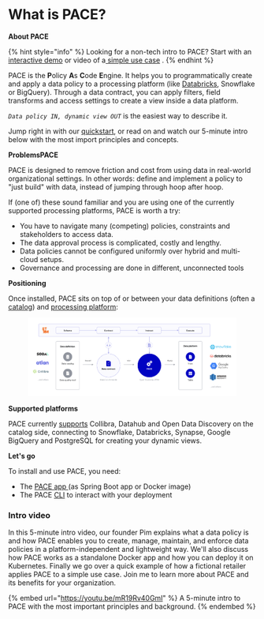 # What is PACE?

**About PACE**

{% hint style="info" %}
Looking for a non-tech intro to PACE? Start with an [interactive demo](https://console.demo.getstrm.com/data-policies/data-policy-editor) or video of a[ simple use case](pace-server/getting-started/example-use-case.md) .
{% endhint %}

PACE is the **P**olicy **A**s **C**ode **E**ngine. It helps you to programmatically create and apply a data policy to a processing platform (like [Databricks](tutorials/databricks.md), Snowflake or BigQuery). Through a data contract, you can apply filters, field transforms and access settings to create a view inside a data platform.

_`Data policy IN, dynamic view OUT`_ is the easiest way to describe it.

Jump right in with our [quickstart](pace-server/getting-started/quickstart.md), or read on and watch our 5-minute intro below with the most import principles and concepts.&#x20;

**ProblemsPACE**

PACE is designed to remove friction and cost from using data in real-world organizational settings. In other words: define and implement a policy to "just build" with data, instead of jumping through hoop after hoop.

If (one of) these sound familiar and you are using one of the currently supported processing platforms, PACE is worth a try:

* You have to navigate many (competing) policies, constraints and stakeholders to access data.
* The data approval process is complicated, costly and lengthy.
* Data policies cannot be configured uniformly over hybrid and multi-cloud setups.
* Governance and processing are done in different, unconnected tools

**Positioning**

Once installed, PACE sits on top of or between your data definitions (often a [catalog](cli-docs/pace\_list\_catalogs.md)) and [processing platform](cli-docs/pace\_list\_processing-platforms.md):

<figure><img src=".gitbook/assets/PACE-process-2.0@2x+interlace (1).png" alt=""><figcaption></figcaption></figure>

**Supported platforms**

PACE currently [supports](reference/integrations/) Collibra, Datahub and Open Data Discovery on the catalog side, connecting to Snowflake, Databricks, Synapse, Google BigQuery and PostgreSQL for creating your dynamic views.

**Let's go**

To install and use PACE, you need:

* The [PACE app ](https://github.com/getstrm/pace)(as Spring Boot app or Docker image)
* The PACE [CLI](https://github.com/getstrm/cli) to interact with your deployment

### Intro video

In this 5-minute intro video, our founder Pim explains what a data policy is and how PACE enables you to create, manage, maintain, and enforce data policies in a platform-independent and lightweight way. We'll also discuss how PACE works as a standalone Docker app and how you can deploy it on Kubernetes. Finally we go over a quick example of how a fictional retailer applies PACE to a simple use case. Join me to learn more about PACE and its benefits for your organization.

{% embed url="https://youtu.be/mR19Rv40GmI" %}
A 5-minute intro to PACE with the most important principles and background.
{% endembed %}
